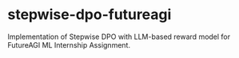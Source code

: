 # stepwise-dpo-futureagi
Implementation of Stepwise DPO with LLM-based reward model for FutureAGI ML Internship Assignment.
